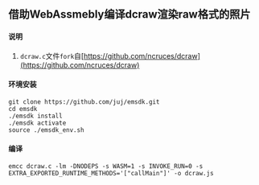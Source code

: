 ## 借助WebAssmebly编译dcraw渲染raw格式的照片

#### 说明
1. `dcraw.c`文件`fork`自[https://github.com/ncruces/dcraw](https://github.com/ncruces/dcraw)

#### 环境安装
```shell
git clone https://github.com/juj/emsdk.git
cd emsdk
./emsdk install
./emsdk activate
source ./emsdk_env.sh
```

#### 编译
```shell
emcc dcraw.c -lm -DNODEPS -s WASM=1 -s INVOKE_RUN=0 -s EXTRA_EXPORTED_RUNTIME_METHODS='["callMain"]' -o dcraw.js
```